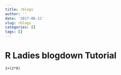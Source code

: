 ```yaml
---
title: rblogs
author: ''
date: '2017-06-11'
slug: rblogs
categories: []
tags: []
---
```


# R Ladies blogdown Tutorial

```
1+(2*9)


```